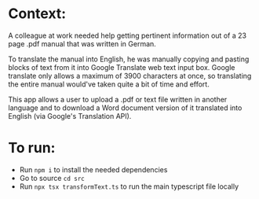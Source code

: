 # Context:

A colleague at work needed help getting pertinent information out of a 23 page .pdf manual that was written in German.

To translate the manual into English, he was manually copying and pasting blocks of text from it into Google Translate web text input box. Google translate only allows a maximum of 3900 characters at once, so translating the entire manual would've taken quite a bit of time and effort.

This app allows a user to upload a .pdf or text file written in another language and to download a Word document version of it translated into English (via Google's Translation API).

# To run:
- Run `npm i` to install the needed dependencies
- Go to source `cd src`
- Run `npx tsx transformText.ts` to run the main typescript file locally